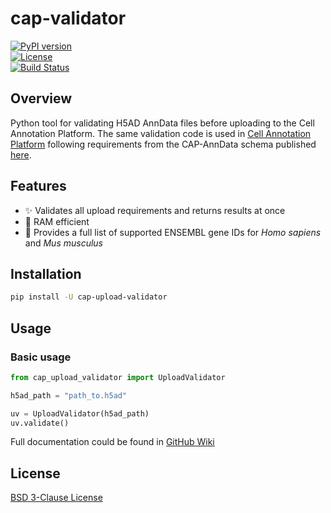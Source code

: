 # cap-validator

[![PyPI version](https://img.shields.io/pypi/v/cap-upload-validator)](https://pypi.org/project/cap-upload-validator/)  
[![License](https://img.shields.io/github/license/cellannotation/cap-validator)](https://github.com/cellannotation/cap-validator/blob/main/LICENSE)  
[![Build Status](https://github.com/cellannotation/cap-validator/actions/workflows/unit_testing.yml/badge.svg)](https://github.com/cellannotation/cap-validator/actions)


## Overview

Python tool for validating H5AD AnnData files before uploading to the Cell Annotation Platform. The same validation code is used in [Cell Annotation Platform](https://celltype.info/) following requirements from the CAP-AnnData schema published [here](https://github.com/cellannotation/cell-annotation-schema/blob/main/docs/cap_anndata_schema.md).

## Features
- ✨ Validates all upload requirements and returns results at once
- 🚀 RAM efficient
- 🧬 Provides a full list of supported ENSEMBL gene IDs for *Homo sapiens* and *Mus musculus*


## Installation
```bash
pip install -U cap-upload-validator
```

## Usage

### Basic usage

```python
from cap_upload_validator import UploadValidator

h5ad_path = "path_to.h5ad"

uv = UploadValidator(h5ad_path)
uv.validate()
```

Full documentation could be found in [GitHub Wiki](https://github.com/cellannotation/cap-validator/wiki)


## License
[BSD 3-Clause License](LICENSE)
